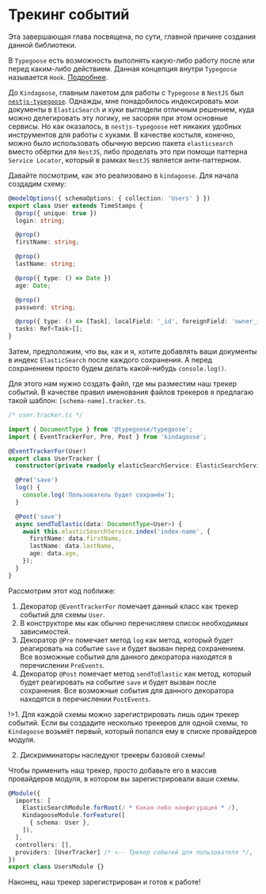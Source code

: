 # Трекинг событий

Эта завершающая глава посвящена, по сути, главной причине создания данной библиотеки.

В `Typegoose` есть возможность выполнять какую-либо работу после или перед каким-либо действием. Данная концепция
внутри `Typegoose` называется `Hook`. [Подробнее](https://typegoose.github.io/typegoose/docs/api/decorators/hooks/).

До `Kindagoose`, главным пакетом для работы с `Typegoose` в `NestJS`
был [`nestjs-typegoose`](https://github.com/kpfromer/nestjs-typegoose). Однажды, мне понадобилось индексировать мои
документы в `ElasticSearch` и хуки выглядели отличным решением, куда можно делегировать эту логику, не засоряя при этом
основные сервисы. Но как оказалось, в `nestjs-typegoose` нет никаких удобных инструментов для работы с хуками. В
качестве костыля, конечно, можно было использовать обычную версию пакета `elasticsearch` вместо обёртки для `NestJS`,
либо проделать это при помощи паттерна `Service Locator`, который в рамках `NestJS` является анти-паттерном.

Давайте посмотрим, как это реализовано в `kindagoose`. Для начала создадим схему:

```typescript
@modelOptions({ schemaOptions: { collection: 'Users' } })
export class User extends TimeStamps {
  @prop({ unique: true })
  login: string;

  @prop()
  firstName: string;

  @prop()
  lastName: string;

  @prop({ type: () => Date })
  age: Date;

  @prop()
  password: string;

  @prop({ type: () => [Task], localField: '_id', foreignField: 'owner_id' })
  tasks: Ref<Task>[];
}
```

Затем, предположим, что вы, как и я, хотите добавлять ваши документы в индекс `ElasticSearch` после каждого сохранения.
А перед сохранением просто будем делать какой-нибудь `console.log()`.

Для этого нам нужно создать файл, где мы разместим наш трекер событий. В качестве правил именования файлов трекеров я
предлагаю такой шаблон: `[schema-name].tracker.ts`.

```typescript
/* user.tracker.ts */

import { DocumentType } from '@typegoose/typegoose';
import { EventTrackerFor, Pre, Post } from 'kindagoose';

@EventTrackerFor(User)
export class UserTracker {
  constructor(private readonly elasticSearchService: ElasticSearchService) {}

  @Pre('save')
  log() {
    console.log('Пользователь будет сохранён');
  }

  @Post('save')
  async sendToElastic(data: DocumentType<User>) {
    await this.elasticSearchService.index('index-name', {
      firstName: data.firstName,
      lastName: data.lastName,
      age: data.age,
    });
  }
}
```

Рассмотрим этот код поближе:

1. Декоратор `@EventTrackerFor` помечает данный класс как трекер событий для схемы `User`.
2. В конструкторе мы как обычно перечисляем список необходимых зависимостей.
3. Декоратор `@Pre` помечает метод `log` как метод, который будет реагировать на событие `save` и будет вызван перед
   сохранением. Все возможные события для данного декоратора находятся в перечислении `PreEvents`.
4. Декоратор `@Post` помечает метод `sendToElastic` как метод, который будет реагировать на событие `save` и будет
   вызван после сохранения. Все возможные события для данного декоратора находятся в перечислении `PostEvents`.

!>1. Для каждой схемы можно зарегистрировать лишь один трекер событий. Если вы создадите несколько трекеров для одной
схемы, то `Kindagoose` возьмёт первый, который попался ему в списке провайдеров модуля.<br>

2. Дискриминаторы наследуют трекеры базовой схемы!

Чтобы применить наш трекер, просто добавьте его в массив провайдеров модуля, в котором вы зарегистрировали ваши схемы.

```typescript
@Module({
  imports: [
    ElasticSearchModule.forRoot(/ * Какая-либо конфигурация * /),
    KindagooseModule.forFeature([
      { schema: User },
    ]),
  ],
  controllers: [],
  providers: [UserTracker] /* <-- Трекер событий для пользователя */,
})
export class UsersModule {}
```

Наконец, наш трекер зарегистрирован и готов к работе!
